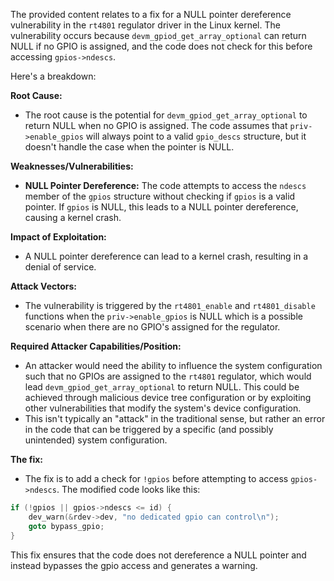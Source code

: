 The provided content relates to a fix for a NULL pointer dereference vulnerability in the `rt4801` regulator driver in the Linux kernel. The vulnerability occurs because `devm_gpiod_get_array_optional` can return NULL if no GPIO is assigned, and the code does not check for this before accessing `gpios->ndescs`.

Here's a breakdown:

**Root Cause:**
- The root cause is the potential for `devm_gpiod_get_array_optional` to return NULL when no GPIO is assigned. The code assumes that `priv->enable_gpios` will always point to a valid `gpio_descs` structure, but it doesn't handle the case when the pointer is NULL.

**Weaknesses/Vulnerabilities:**
- **NULL Pointer Dereference:** The code attempts to access the `ndescs` member of the `gpios` structure without checking if `gpios` is a valid pointer. If `gpios` is NULL, this leads to a NULL pointer dereference, causing a kernel crash.

**Impact of Exploitation:**
- A NULL pointer dereference can lead to a kernel crash, resulting in a denial of service.

**Attack Vectors:**
- The vulnerability is triggered by the `rt4801_enable` and `rt4801_disable` functions when the `priv->enable_gpios` is NULL which is a possible scenario when there are no GPIO's assigned for the regulator.

**Required Attacker Capabilities/Position:**
- An attacker would need the ability to influence the system configuration such that no GPIOs are assigned to the `rt4801` regulator, which would lead `devm_gpiod_get_array_optional` to return NULL. This could be achieved through malicious device tree configuration or by exploiting other vulnerabilities that modify the system's device configuration.
- This isn't typically an "attack" in the traditional sense, but rather an error in the code that can be triggered by a specific (and possibly unintended) system configuration.

**The fix:**
- The fix is to add a check for `!gpios` before attempting to access `gpios->ndescs`. The modified code looks like this:
```c
if (!gpios || gpios->ndescs <= id) {
    dev_warn(&rdev->dev, "no dedicated gpio can control\n");
    goto bypass_gpio;
}
```
This fix ensures that the code does not dereference a NULL pointer and instead bypasses the gpio access and generates a warning.